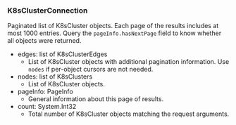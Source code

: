 ### K8sClusterConnection
Paginated list of K8sCluster objects. Each page of the results includes at most 1000 entries. Query the `pageInfo.hasNextPage` field to know whether all objects were returned.

- edges: list of K8sClusterEdges
  - List of K8sCluster objects with additional pagination information. Use `nodes` if per-object cursors are not needed.
- nodes: list of K8sClusters
  - List of K8sCluster objects.
- pageInfo: PageInfo
  - General information about this page of results.
- count: System.Int32
  - Total number of K8sCluster objects matching the request arguments.
